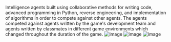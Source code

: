 Intelligence agents built using collaborative methods for writing code, advanced programming in Python, reverse engineering, and implementation of algorithms in order to compete against other agents. The agents competed against agents written by the game's development team and agents written by classmates in different game environments which changed throughout the duration of the game.
![image](https://user-images.githubusercontent.com/57219508/106039366-b6759780-60e1-11eb-8856-4321aeaf07a9.png)
![image](https://user-images.githubusercontent.com/57219508/106039417-c42b1d00-60e1-11eb-821e-15b3f1bec6d3.png)
![image](https://user-images.githubusercontent.com/57219508/106039550-eb81ea00-60e1-11eb-8897-1dac6e83ecb5.png)

